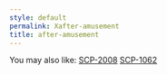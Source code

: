 ```yaml
---
style: default
permalink: Xafter-amusement
title: after-amusement
---
```

You may also like:
[SCP-2008](http://scp-wiki.net/scp-2008)
[SCP-1062](http://scp-wiki.net/scp-1062)